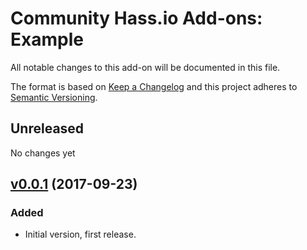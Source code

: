 # Community Hass.io Add-ons: Example

All notable changes to this add-on will be documented in this file.

The format is based on [Keep a Changelog][keep-a-changelog]
and this project adheres to [Semantic Versioning][semantic-versioning].

## Unreleased

No changes yet

## [v0.0.1] (2017-09-23)

### Added

- Initial version, first release.

[keep-a-changelog]: http://keepachangelog.com/en/1.0.0/
[semantic-versioning]: http://semver.org/spec/v2.0.0.html
[v0.0.1]: https://github.com/hassio-addons/addon-example/tree/v0.0.1
